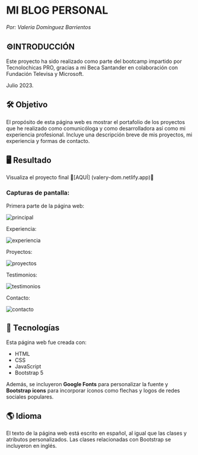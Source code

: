 # MI BLOG PERSONAL
###### Por: Valeria Domínguez Barrientos

## ⚙️INTRODUCCIÓN

Este proyecto ha sido realizado como parte del bootcamp impartido por Tecnolochicas PRO, gracias a mi Beca Santander en colaboración con Fundación Televisa y Microsoft.

Julio 2023.

## 🛠 Objetivo

El propósito de esta página web es mostrar el portafolio de los proyectos que he realizado como comunicóloga y como desarrolladora así como mi experiencia profesional. Incluye una descripción breve de mis proyectos, mi experiencia y formas de contacto. 

## 🖥 Resultado
Visualiza el proyecto final 🫧[AQUÍ] (valery-dom.netlify.app)🫧
### Capturas de pantalla:

Primera parte de la página web:

![principal](https://github.com/valerydom/MI-BLOG-PERSONAL/assets/139601134/410eef44-489b-42c4-8e82-0ab20a5bfec3)

Experiencia:

![experiencia](https://github.com/valerydom/MI-BLOG-PERSONAL/assets/139601134/8c6432b4-5329-440c-96f4-df948622515a)

Proyectos:

![proyectos](https://github.com/valerydom/MI-BLOG-PERSONAL/assets/139601134/f056c990-c0a1-4536-810a-c7c93cb43134)

Testimonios:

![testimonios](https://github.com/valerydom/MI-BLOG-PERSONAL/assets/139601134/1932b005-2bf8-4852-8e12-068e546ba0da)

Contacto:

![contacto](https://github.com/valerydom/MI-BLOG-PERSONAL/assets/139601134/1e0daf40-38ad-468f-ac4a-ee7a7a195eab)

## 💾 Tecnologías

Esta página web fue creada con:

* HTML
* CSS
* JavaScript 
* Bootstrap 5

Además, se incluyeron **Google Fonts** para personalizar la fuente y **Bootstrap icons** para incorporar íconos como flechas y logos de redes sociales populares. 

## 🌎 Idioma

El texto de la página web está escrito en español, al igual que las clases y atributos personalizados. Las clases relacionadas con Bootstrap se incluyeron en inglés.

